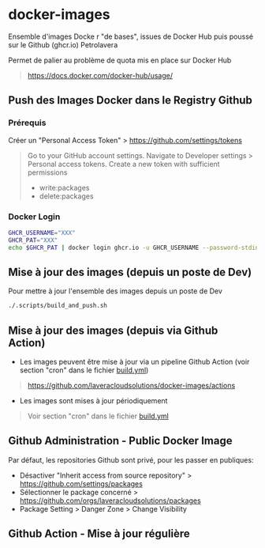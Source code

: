 # docker-images

Ensemble d'images Docke
r "de bases", issues de Docker Hub puis poussé sur le Github (ghcr.io) Petrolavera

Permet de palier au problème de quota mis en place sur Docker Hub
> https://docs.docker.com/docker-hub/usage/

## Push des Images Docker dans le Registry Github

### Prérequis

Créer un "Personal Access Token" > https://github.com/settings/tokens

> Go to your GitHub account settings.
> Navigate to Developer settings > Personal access tokens.
> Create a new token with sufficient permissions
> * write:packages
> * delete:packages

### Docker Login

```bash
GHCR_USERNAME="XXX"
GHCR_PAT="XXX"
echo $GHCR_PAT | docker login ghcr.io -u GHCR_USERNAME --password-stdin
```

## Mise à jour des images (depuis un poste de Dev)

Pour mettre à jour l'ensemble des images depuis un poste de Dev

```bash
./.scripts/build_and_push.sh
```

## Mise à jour des images (depuis via Github Action)

* Les images peuvent être mise à jour via un pipeline Github Action (voir section "cron" dans le fichier [build.yml](.github/workflows/build.yml))
> https://github.com/laveracloudsolutions/docker-images/actions

* Les images sont mises à jour périodiquement 
> Voir section "cron" dans le fichier [build.yml](.github/workflows/build.yml)


## Github Administration - Public Docker Image

Par défaut, les repositories Github sont privé, pour les passer en publiques:

* Désactiver "Inherit access from source repository" > https://github.com/settings/packages
* Sélectionner le package concerné > https://github.com/orgs/laveracloudsolutions/packages
* Package Setting > Danger Zone > Change Visibility

## Github Action - Mise à jour régulière

